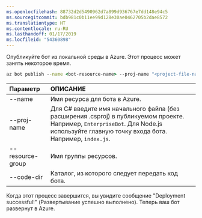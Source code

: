 ```yaml
---
ms.openlocfilehash: 88732d2d5490962d7a899d936767e7dd148e94c5
ms.sourcegitcommit: bdb981c0b11ee99d128e30ae0462705b2dae8572
ms.translationtype: HT
ms.contentlocale: ru-RU
ms.lasthandoff: 01/17/2019
ms.locfileid: "54360898"
---
```

Опубликуйте бот из локальной среды в Azure. Этот процесс может занять некоторое время.

```cmd
az bot publish --name <bot-resource-name> --proj-name "<project-file-name>" --resource-group <resource-group-name> --code-dir <directory-path> --verbose --version v4
```

| Параметр | ОПИСАНИЕ |
|:---|:---|
| --name | Имя ресурса для бота в Azure. |
| --proj-name | Для C# введите имя начального файла (без расширения .csproj) в публикуемом проекте. Например, `EnterpriseBot`. Для Node.js используйте главную точку входа бота. Например, `index.js`. |
| --resource-group | Имя группы ресурсов. |
| --code-dir | Каталог, из которого следует передать код бота. |

Когда этот процесс завершится, вы увидите сообщение "Deployment successful!" (Развертывание успешно выполнено). Теперь ваш бот развернут в Azure.